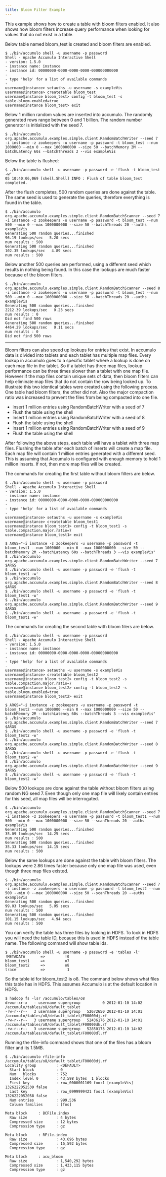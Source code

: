 ```yaml
---
title: Bloom Filter Example
---
```


This example shows how to create a table with bloom filters enabled.  It also
shows how bloom filters increase query performance when looking for values that
do not exist in a table.

Below table named bloom_test is created and bloom filters are enabled.

    $ ./bin/accumulo shell -u username -p password
    Shell - Apache Accumulo Interactive Shell
    - version: 1.5.0
    - instance name: instance
    - instance id: 00000000-0000-0000-0000-000000000000
    - 
    - type 'help' for a list of available commands
    - 
    username@instance> setauths -u username -s exampleVis
    username@instance> createtable bloom_test
    username@instance bloom_test> config -t bloom_test -s table.bloom.enabled=true
    username@instance bloom_test> exit

Below 1 million random values are inserted into accumulo.  The randomly
generated rows range between 0 and 1 billion.  The random number generator is
initialized with the seed 7.

    $ ./bin/accumulo org.apache.accumulo.examples.simple.client.RandomBatchWriter --seed 7 -i instance -z zookeepers -u username -p password -t bloom_test --num 1000000 --min 0 --max 1000000000 --size 50 --batchMemory 2M --batchLatency 60s --batchThreads 3 --vis exampleVis

Below the table is flushed:

    $ ./bin/accumulo shell -u username -p password -e 'flush -t bloom_test -w'
    05 10:40:06,069 [shell.Shell] INFO : Flush of table bloom_test completed.

After the flush completes, 500 random queries are done against the table.  The
same seed is used to generate the queries, therefore everything is found in the
table.

    $ ./bin/accumulo org.apache.accumulo.examples.simple.client.RandomBatchScanner --seed 7 -i instance -z zookeepers -u username -p password -t bloom_test --num 500 --min 0 --max 1000000000 --size 50 --batchThreads 20 --auths exampleVis
    Generating 500 random queries...finished
    96.19 lookups/sec   5.20 secs
    num results : 500
    Generating 500 random queries...finished
    102.35 lookups/sec   4.89 secs
    num results : 500

Below another 500 queries are performed, using a different seed which results
in nothing being found.  In this case the lookups are much faster because of
the bloom filters.

    $ ./bin/accumulo org.apache.accumulo.examples.simple.client.RandomBatchScanner --seed 8 -i instance -z zookeepers -u username -p password -t bloom_test --num 500 --min 0 --max 1000000000 --size 50 --batchThreads 20 --auths exampleVis
    Generating 500 random queries...finished
    2212.39 lookups/sec   0.23 secs
    num results : 0
    Did not find 500 rows
    Generating 500 random queries...finished
    4464.29 lookups/sec   0.11 secs
    num results : 0
    Did not find 500 rows

********************************************************************************

Bloom filters can also speed up lookups for entries that exist.  In accumulo
data is divided into tablets and each tablet has multiple map files. Every
lookup in accumulo goes to a specific tablet where a lookup is done on each
map file in the tablet.  So if a tablet has three map files, lookup performance
can be three times slower than a tablet with one map file.  However if the map
files contain unique sets of data, then bloom filters can help eliminate map
files that do not contain the row being looked up.  To illustrate this two
identical tables were created using the following process.  One table had bloom
filters, the other did not.  Also the major compaction ratio was increased to
prevent the files from being compacted into one file.

 * Insert 1 million entries using  RandomBatchWriter with a seed of 7
 * Flush the table using the shell
 * Insert 1 million entries using  RandomBatchWriter with a seed of 8
 * Flush the table using the shell
 * Insert 1 million entries using  RandomBatchWriter with a seed of 9
 * Flush the table using the shell

After following the above steps, each table will have a tablet with three map
files.  Flushing the table after each batch of inserts will create a map file.
Each map file will contain 1 million entries generated with a different seed.
This is assuming that Accumulo is configured with enough memory to hold 1
million inserts.  If not, then more map files will be created. 

The commands for creating the first table without bloom filters are below.

    $ ./bin/accumulo shell -u username -p password
    Shell - Apache Accumulo Interactive Shell
    - version: 1.5.0
    - instance name: instance
    - instance id: 00000000-0000-0000-0000-000000000000
    - 
    - type 'help' for a list of available commands
    - 
    username@instance> setauths -u username -s exampleVis
    username@instance> createtable bloom_test1
    username@instance bloom_test1> config -t bloom_test1 -s table.compaction.major.ratio=7
    username@instance bloom_test1> exit

    $ ARGS="-i instance -z zookeepers -u username -p password -t bloom_test1 --num 1000000 --min 0 --max 1000000000 --size 50 --batchMemory 2M --batchLatency 60s --batchThreads 3 --vis exampleVis"
    $ ./bin/accumulo org.apache.accumulo.examples.simple.client.RandomBatchWriter --seed 7 $ARGS
    $ ./bin/accumulo shell -u username -p password -e 'flush -t bloom_test1 -w'
    $ ./bin/accumulo org.apache.accumulo.examples.simple.client.RandomBatchWriter --seed 8 $ARGS
    $ ./bin/accumulo shell -u username -p password -e 'flush -t bloom_test1 -w'
    $ ./bin/accumulo org.apache.accumulo.examples.simple.client.RandomBatchWriter --seed 9 $ARGS
    $ ./bin/accumulo shell -u username -p password -e 'flush -t bloom_test1 -w'

The commands for creating the second table with bloom filers are below.

    $ ./bin/accumulo shell -u username -p password
    Shell - Apache Accumulo Interactive Shell
    - version: 1.5.0
    - instance name: instance
    - instance id: 00000000-0000-0000-0000-000000000000
    - 
    - type 'help' for a list of available commands
    - 
    username@instance> setauths -u username -s exampleVis
    username@instance> createtable bloom_test2
    username@instance bloom_test2> config -t bloom_test2 -s table.compaction.major.ratio=7
    username@instance bloom_test2> config -t bloom_test2 -s table.bloom.enabled=true
    username@instance bloom_test2> exit

    $ ARGS="-i instance -z zookeepers -u username -p password -t bloom_test2 --num 1000000 --min 0 --max 1000000000 --size 50 --batchMemory 2M --batchLatency 60s --batchThreads 3 --vis exampleVis"
    $ ./bin/accumulo org.apache.accumulo.examples.simple.client.RandomBatchWriter --seed 7 $ARGS
    $ ./bin/accumulo shell -u username -p password -e 'flush -t bloom_test2 -w'
    $ ./bin/accumulo org.apache.accumulo.examples.simple.client.RandomBatchWriter --seed 8 $ARGS
    $ ./bin/accumulo shell -u username -p password -e 'flush -t bloom_test2 -w'
    $ ./bin/accumulo org.apache.accumulo.examples.simple.client.RandomBatchWriter --seed 9 $ARGS
    $ ./bin/accumulo shell -u username -p password -e 'flush -t bloom_test2 -w'

Below 500 lookups are done against the table without bloom filters using random
NG seed 7.  Even though only one map file will likely contain entries for this
seed, all map files will be interrogated.

    $ ./bin/accumulo org.apache.accumulo.examples.simple.client.RandomBatchScanner --seed 7 -i instance -z zookeepers -u username -p password -t bloom_test1 --num 500 --min 0 --max 1000000000 --size 50 --scanThreads 20 --auths exampleVis
    Generating 500 random queries...finished
    35.09 lookups/sec  14.25 secs
    num results : 500
    Generating 500 random queries...finished
    35.33 lookups/sec  14.15 secs
    num results : 500

Below the same lookups are done against the table with bloom filters.  The
lookups were 2.86 times faster because only one map file was used, even though three
map files existed.

    $ ./bin/accumulo org.apache.accumulo.examples.simple.client.RandomBatchScanner --seed 7 -i instance -z zookeepers -u username -p password -t bloom_test2 --num 500 --min 0 --max 1000000000 --size 50 --scanThreads 20 --auths exampleVis
    Generating 500 random queries...finished
    99.03 lookups/sec   5.05 secs
    num results : 500
    Generating 500 random queries...finished
    101.15 lookups/sec   4.94 secs
    num results : 500

You can verify the table has three files by looking in HDFS.  To look in HDFS
you will need the table ID, because this is used in HDFS instead of the table
name.  The following command will show table ids.

    $ ./bin/accumulo shell -u username -p password -e 'tables -l'
    !METADATA       =>         !0
    bloom_test1     =>         o7
    bloom_test2     =>         o8
    trace           =>          1

So the table id for bloom_test2 is o8.  The command below shows what files this
table has in HDFS.  This assumes Accumulo is at the default location in HDFS. 

    $ hadoop fs -lsr /accumulo/tables/o8
    drwxr-xr-x   - username supergroup          0 2012-01-10 14:02 /accumulo/tables/o8/default_tablet
    -rw-r--r--   3 username supergroup   52672650 2012-01-10 14:01 /accumulo/tables/o8/default_tablet/F00000dj.rf
    -rw-r--r--   3 username supergroup   52436176 2012-01-10 14:01 /accumulo/tables/o8/default_tablet/F00000dk.rf
    -rw-r--r--   3 username supergroup   52850173 2012-01-10 14:02 /accumulo/tables/o8/default_tablet/F00000dl.rf

Running the rfile-info command shows that one of the files has a bloom filter
and its 1.5MB.

    $ ./bin/accumulo rfile-info /accumulo/tables/o8/default_tablet/F00000dj.rf
    Locality group         : <DEFAULT>
      Start block          : 0
      Num   blocks         : 752
      Index level 0        : 43,598 bytes  1 blocks
      First key            : row_0000001169 foo:1 [exampleVis] 1326222052539 false
      Last key             : row_0999999421 foo:1 [exampleVis] 1326222052058 false
      Num entries          : 999,536
      Column families      : [foo]

    Meta block     : BCFile.index
      Raw size             : 4 bytes
      Compressed size      : 12 bytes
      Compression type     : gz

    Meta block     : RFile.index
      Raw size             : 43,696 bytes
      Compressed size      : 15,592 bytes
      Compression type     : gz

    Meta block     : acu_bloom
      Raw size             : 1,540,292 bytes
      Compressed size      : 1,433,115 bytes
      Compression type     : gz

